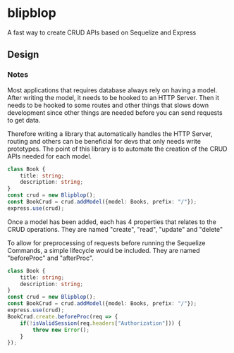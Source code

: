 # blipblop

A fast way to create CRUD APIs based on Sequelize and Express

## Design

### Notes
Most applications that requires database always rely on having a model. After writing the model, it needs to be hooked to an HTTP Server.
Then it needs to be hooked to some routes and other things that slows down development since other things are needed before you can
send requests to get data.

Therefore writing a library that automatically handles the HTTP Server, routing and others can be beneficial for devs that only needs write
prototypes. The point of this library is to automate the creation of the CRUD APIs needed for each model.

```ts
class Book {
    title: string;
    description: string;
}
const crud = new Blipblop();
const BookCrud = crud.addModel({model: Books, prefix: "/"});
express.use(crud);
```

Once a model has been added, each has 4 properties that relates to the CRUD operations. They are named "create", "read", "update" and "delete"

To allow for preprocessing of requests before running the Sequelize Commands, a simple lifecycle would be included. They are named "beforeProc" and "afterProc".
```ts
class Book {
    title: string;
    description: string;
}
const crud = new Blipblop();
const BookCrud = crud.addModel({model: Books, prefix: "/"});
express.use(crud);
BookCrud.create.beforeProc(req => {
    if(!isValidSession(req.headers["Authorization"])) {
        throw new Error();
    }
});
```
